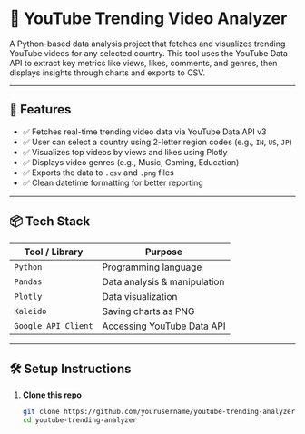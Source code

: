 # 🎥 YouTube Trending Video Analyzer

A Python-based data analysis project that fetches and visualizes trending YouTube videos for any selected country. This tool uses the YouTube Data API to extract key metrics like views, likes, comments, and genres, then displays insights through charts and exports to CSV.

---

## 🚀 Features

- ✅ Fetches real-time trending video data via YouTube Data API v3
- ✅ User can select a country using 2-letter region codes (e.g., `IN`, `US`, `JP`)
- ✅ Visualizes top videos by views and likes using Plotly
- ✅ Displays video genres (e.g., Music, Gaming, Education)
- ✅ Exports the data to `.csv` and `.png` files
- ✅ Clean datetime formatting for better reporting

---

## 📦 Tech Stack

| Tool / Library              | Purpose                          |
|-----------------------------|----------------------------------|
| `Python`                    | Programming language             |
| `Pandas`                    | Data analysis & manipulation     |
| `Plotly`                    | Data visualization               |
| `Kaleido`                   | Saving charts as PNG             |
| `Google API Client`         | Accessing YouTube Data API       |

---

## 🛠️ Setup Instructions

1. **Clone this repo**
   ```bash
   git clone https://github.com/yourusername/youtube-trending-analyzer.git
   cd youtube-trending-analyzer
